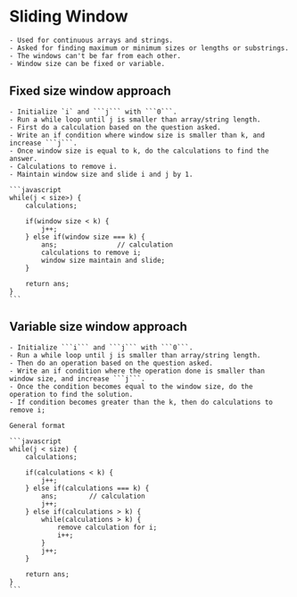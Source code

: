 # Sliding Window

    - Used for continuous arrays and strings.
    - Asked for finding maximum or minimum sizes or lengths or substrings.
    - The windows can't be far from each other.
    - Window size can be fixed or variable.

## Fixed size window approach

    - Initialize `i` and ```j``` with ```0```.
    - Run a while loop until j is smaller than array/string length.
    - First do a calculation based on the question asked.
    - Write an if condition where window size is smaller than k, and increase ```j```.
    - Once window size is equal to k, do the calculations to find the answer.
    - Calculations to remove i.
    - Maintain window size and slide i and j by 1.

    ```javascript
    while(j < size>) {
        calculations;

        if(window size < k) {
            j++;
        } else if(window size === k) {
            ans;               // calculation
            calculations to remove i;
            window size maintain and slide;
        }

        return ans;
    }
    ```

## Variable size window approach

    - Initialize ```i``` and ```j``` with ```0```.
    - Run a while loop until j is smaller than array/string length.
    - Then do an operation based on the question asked.
    - Write an if condition where the operation done is smaller than window size, and increase ```j```.
    - Once the condition becomes equal to the window size, do the operation to find the solution.
    - If condition becomes greater than the k, then do calculations to remove i;

    General format

    ```javascript
    while(j < size) {
        calculations;

        if(calculations < k) {
            j++;
        } else if(calculations === k) {
            ans;        // calculation
            j++;
        } else if(calculations > k) {
            while(calculations > k) {
                remove calculation for i;
                i++;
            }
            j++;
        }

        return ans;
    }
    ```
